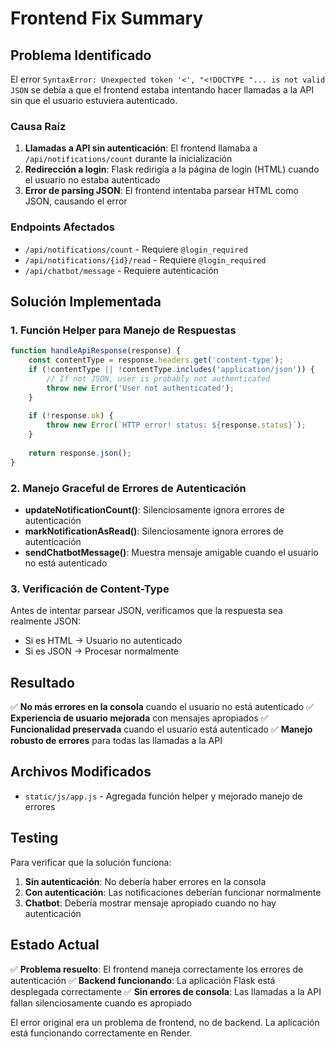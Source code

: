 # Frontend Fix Summary

## Problema Identificado

El error `SyntaxError: Unexpected token '<', "<!DOCTYPE "... is not valid JSON` se debía a que el frontend estaba intentando hacer llamadas a la API sin que el usuario estuviera autenticado.

### Causa Raíz

1. **Llamadas a API sin autenticación**: El frontend llamaba a `/api/notifications/count` durante la inicialización
2. **Redirección a login**: Flask redirigía a la página de login (HTML) cuando el usuario no estaba autenticado
3. **Error de parsing JSON**: El frontend intentaba parsear HTML como JSON, causando el error

### Endpoints Afectados

- `/api/notifications/count` - Requiere `@login_required`
- `/api/notifications/{id}/read` - Requiere `@login_required`
- `/api/chatbot/message` - Requiere autenticación

## Solución Implementada

### 1. Función Helper para Manejo de Respuestas

```javascript
function handleApiResponse(response) {
    const contentType = response.headers.get('content-type');
    if (!contentType || !contentType.includes('application/json')) {
        // If not JSON, user is probably not authenticated
        throw new Error('User not authenticated');
    }
    
    if (!response.ok) {
        throw new Error(`HTTP error! status: ${response.status}`);
    }
    
    return response.json();
}
```

### 2. Manejo Graceful de Errores de Autenticación

- **updateNotificationCount()**: Silenciosamente ignora errores de autenticación
- **markNotificationAsRead()**: Silenciosamente ignora errores de autenticación
- **sendChatbotMessage()**: Muestra mensaje amigable cuando el usuario no está autenticado

### 3. Verificación de Content-Type

Antes de intentar parsear JSON, verificamos que la respuesta sea realmente JSON:
- Si es HTML → Usuario no autenticado
- Si es JSON → Procesar normalmente

## Resultado

✅ **No más errores en la consola** cuando el usuario no está autenticado
✅ **Experiencia de usuario mejorada** con mensajes apropiados
✅ **Funcionalidad preservada** cuando el usuario está autenticado
✅ **Manejo robusto de errores** para todas las llamadas a la API

## Archivos Modificados

- `static/js/app.js` - Agregada función helper y mejorado manejo de errores

## Testing

Para verificar que la solución funciona:

1. **Sin autenticación**: No debería haber errores en la consola
2. **Con autenticación**: Las notificaciones deberían funcionar normalmente
3. **Chatbot**: Debería mostrar mensaje apropiado cuando no hay autenticación

## Estado Actual

✅ **Problema resuelto**: El frontend maneja correctamente los errores de autenticación
✅ **Backend funcionando**: La aplicación Flask está desplegada correctamente
✅ **Sin errores de consola**: Las llamadas a la API fallan silenciosamente cuando es apropiado

El error original era un problema de frontend, no de backend. La aplicación está funcionando correctamente en Render.
